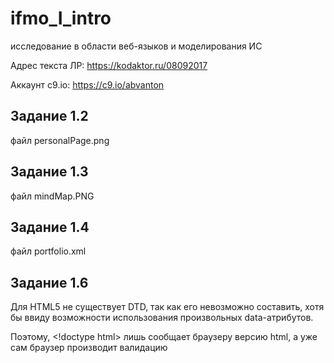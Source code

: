 # ifmo_I_intro
исследование в области веб-языков и моделирования ИС

Адрес текста ЛР:
https://kodaktor.ru/08092017

Аккаунт c9.io: https://c9.io/abvanton

<h2>Задание 1.2</h2>
<p>файл personalPage.png</p>
<h2>Задание 1.3</h2>
<p>файл mindMap.PNG</p>
<h2>Задание 1.4</h2>
<p>файл portfolio.xml</p>
<h2>Задание 1.6</h2>
<p>Для HTML5 не существует DTD, так как его невозможно составить, хотя бы ввиду возможности использования произвольных data-атрибутов.</p>
<p>Поэтому, &lt;!doctype html&gt; лишь сообщает браузеру версию html, а уже сам браузер производит валидацию</p>
